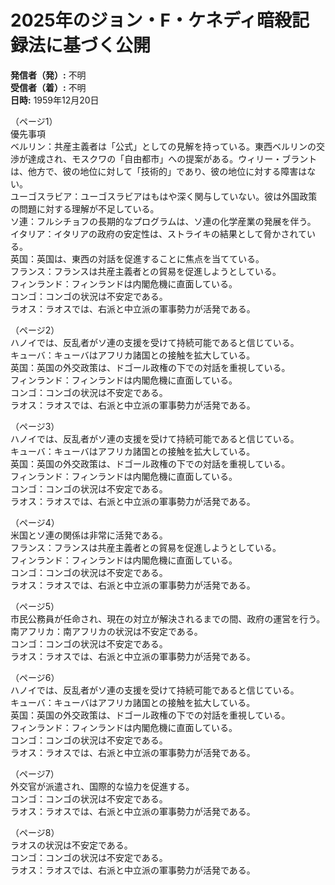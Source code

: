 # 2025年のジョン・F・ケネディ暗殺記録法に基づく公開

**発信者（発）:** 不明  
**受信者（着）:** 不明  
**日時:** 1959年12月20日

（ページ1）  
優先事項  
ベルリン：共産主義者は「公式」としての見解を持っている。東西ベルリンの交渉が達成され、モスクワの「自由都市」への提案がある。ウィリー・ブラントは、他方で、彼の地位に対して「技術的」であり、彼の地位に対する障害はない。  
ユーゴスラビア：ユーゴスラビアはもはや深く関与していない。彼は外国政策の問題に対する理解が不足している。  
ソ連：フルシチョフの長期的なプログラムは、ソ連の化学産業の発展を伴う。  
イタリア：イタリアの政府の安定性は、ストライキの結果として脅かされている。  
英国：英国は、東西の対話を促進することに焦点を当てている。  
フランス：フランスは共産主義者との貿易を促進しようとしている。  
フィンランド：フィンランドは内閣危機に直面している。  
コンゴ：コンゴの状況は不安定である。  
ラオス：ラオスでは、右派と中立派の軍事勢力が活発である。  

（ページ2）  
ハノイでは、反乱者がソ連の支援を受けて持続可能であると信じている。  
キューバ：キューバはアフリカ諸国との接触を拡大している。  
英国：英国の外交政策は、ドゴール政権の下での対話を重視している。  
フィンランド：フィンランドは内閣危機に直面している。  
コンゴ：コンゴの状況は不安定である。  
ラオス：ラオスでは、右派と中立派の軍事勢力が活発である。  

（ページ3）  
ハノイでは、反乱者がソ連の支援を受けて持続可能であると信じている。  
キューバ：キューバはアフリカ諸国との接触を拡大している。  
英国：英国の外交政策は、ドゴール政権の下での対話を重視している。  
フィンランド：フィンランドは内閣危機に直面している。  
コンゴ：コンゴの状況は不安定である。  
ラオス：ラオスでは、右派と中立派の軍事勢力が活発である。  

（ページ4）  
米国とソ連の関係は非常に活発である。  
フランス：フランスは共産主義者との貿易を促進しようとしている。  
フィンランド：フィンランドは内閣危機に直面している。  
コンゴ：コンゴの状況は不安定である。  
ラオス：ラオスでは、右派と中立派の軍事勢力が活発である。  

（ページ5）  
市民公務員が任命され、現在の対立が解決されるまでの間、政府の運営を行う。  
南アフリカ：南アフリカの状況は不安定である。  
コンゴ：コンゴの状況は不安定である。  
ラオス：ラオスでは、右派と中立派の軍事勢力が活発である。  

（ページ6）  
ハノイでは、反乱者がソ連の支援を受けて持続可能であると信じている。  
キューバ：キューバはアフリカ諸国との接触を拡大している。  
英国：英国の外交政策は、ドゴール政権の下での対話を重視している。  
フィンランド：フィンランドは内閣危機に直面している。  
コンゴ：コンゴの状況は不安定である。  
ラオス：ラオスでは、右派と中立派の軍事勢力が活発である。  

（ページ7）  
外交官が派遣され、国際的な協力を促進する。  
コンゴ：コンゴの状況は不安定である。  
ラオス：ラオスでは、右派と中立派の軍事勢力が活発である。  

（ページ8）  
ラオスの状況は不安定である。  
コンゴ：コンゴの状況は不安定である。  
ラオス：ラオスでは、右派と中立派の軍事勢力が活発である。